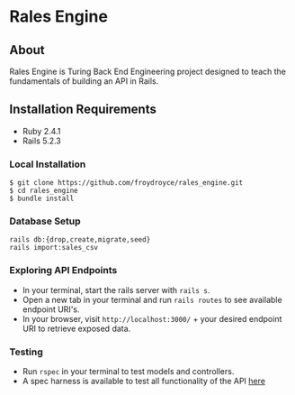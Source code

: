 # Rales Engine

## About
Rales Engine is Turing Back End Engineering project designed to teach the fundamentals of building an API in Rails. 

## Installation Requirements 
* Ruby 2.4.1
* Rails 5.2.3

### Local Installation 
```
$ git clone https://github.com/froydroyce/rales_engine.git
$ cd rales_engine
$ bundle install
```

### Database Setup
```
rails db:{drop,create,migrate,seed}
rails import:sales_csv
```

### Exploring API Endpoints
* In your terminal, start the rails server with `rails s`. 
* Open a new tab in your terminal and run `rails routes` to see available endpoint URI's. 
* In your browser, visit `http://localhost:3000/` + your desired endpoint URI to retrieve exposed data.

### Testing
* Run `rspec` in your terminal to test models and controllers.
* A spec harness is available to test all functionality of the API [here](https://github.com/turingschool/rales_engine_spec_harness)


